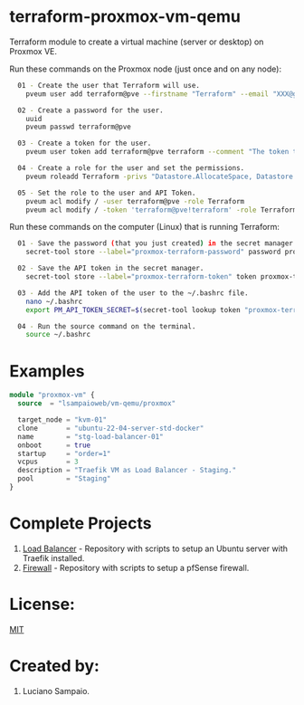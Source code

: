 # terraform-proxmox-vm-qemu
Terraform module to create a virtual machine (server or desktop) on Proxmox VE.

Run these commands on the Proxmox node (just once and on any node):
```bash
  01 - Create the user that Terraform will use.
    pveum user add terraform@pve --firstname "Terraform" --email "XXX@gmail.com" --comment "The user that Terraform will use."

  02 - Create a password for the user.
    uuid
    pveum passwd terraform@pve

  03 - Create a token for the user.
    pveum user token add terraform@pve terraform --comment "The token that Terraform will use."

  04 - Create a role for the user and set the permissions.
    pveum roleadd Terraform -privs "Datastore.AllocateSpace, Datastore.Audit, Group.Allocate, Pool.Audit, Pool.Allocate, Sys.Audit, Sys.Modify, VM.Allocate, VM.Audit, VM.Clone, VM.Config.CDROM, VM.Config.CPU, VM.Config.Cloudinit, VM.Config.Disk, VM.Config.HWType, VM.Config.Memory, VM.Config.Network, VM.Config.Options, VM.Console, VM.Monitor, VM.PowerMgmt" 

  05 - Set the role to the user and API Token.
    pveum acl modify / -user terraform@pve -role Terraform
    pveum acl modify / -token 'terraform@pve!terraform' -role Terraform
```

Run these commands on the computer (Linux) that is running Terraform:
```bash
  01 - Save the password (that you just created) in the secret manager.
    secret-tool store --label="proxmox-terraform-password" password proxmox-terraform-password

  02 - Save the API token in the secret manager.
    secret-tool store --label="proxmox-terraform-token" token proxmox-terraform-token

  03 - Add the API token of the user to the ~/.bashrc file.
    nano ~/.bashrc
    export PM_API_TOKEN_SECRET=$(secret-tool lookup token "proxmox-terraform-token")

  04 - Run the source command on the terminal.
    source ~/.bashrc
```

# Examples

```terraform
module "proxmox-vm" {
  source  = "lsampaioweb/vm-qemu/proxmox"

  target_node = "kvm-01"
  clone       = "ubuntu-22-04-server-std-docker"
  name        = "stg-load-balancer-01"
  onboot      = true
  startup     = "order=1"
  vcpus       = 3
  description = "Traefik VM as Load Balancer - Staging."
  pool        = "Staging"
}
```

# Complete Projects

1. [Load Balancer](https://github.com/lsampaioweb/load-balancer) - Repository with scripts to setup an Ubuntu server with Traefik installed.
1. [Firewall](https://github.com/lsampaioweb/firewall) - Repository with scripts to setup a pfSense firewall.

# License:

[MIT](LICENSE "MIT License")

# Created by: 

1. Luciano Sampaio.

